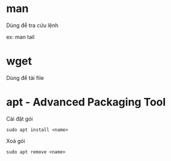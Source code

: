 # man
Dùng để tra cứu lệnh

ex: man tail

# wget
Dùng để tải file


# apt - Advanced Packaging Tool

Cài đặt gói
```
sudo apt install <name>
```

Xoá gói
```
sudo apt remove <name>
```

